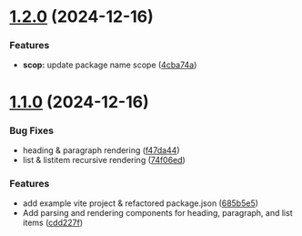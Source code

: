 # [1.2.0](https://github.com/JeelGajera/jspdf-md-renderer/compare/v1.1.0...v1.2.0) (2024-12-16)


### Features

* **scop:** update package name scope ([4cba74a](https://github.com/JeelGajera/jspdf-md-renderer/commit/4cba74a5d1f9756544d22517cfa90ae3bcab3cab))



# [1.1.0](https://github.com/JeelGajera/jspdf-md-renderer/compare/cdd227fac377a0a9aa34c8076d43cee76bc2de8e...v1.1.0) (2024-12-16)


### Bug Fixes

* heading & paragraph rendering ([f47da44](https://github.com/JeelGajera/jspdf-md-renderer/commit/f47da44e5b96d677e63b58c90bdf17e03031ab88))
* list & listitem recursive rendering ([74f06ed](https://github.com/JeelGajera/jspdf-md-renderer/commit/74f06edc5aa9a4e8bb06231b6208ced7bc9cb121))


### Features

* add example vite project & refactored package.json ([685b5e5](https://github.com/JeelGajera/jspdf-md-renderer/commit/685b5e5a9aa7c7728b1bf5f80325aee2def08473))
* Add parsing and rendering components for heading, paragraph, and list items ([cdd227f](https://github.com/JeelGajera/jspdf-md-renderer/commit/cdd227fac377a0a9aa34c8076d43cee76bc2de8e))



